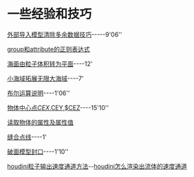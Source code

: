 # 一些经验和技巧

[外部导入模型清除多余数据技巧](https://www.bilibili.com/video/av57753966)-----9'06''

[group和attribute的正则表达式](https://zhuanlan.zhihu.com/p/80050303)

[海面由粒子体积转为平面](https://vod1.yiihuu.com/vod/video_mp4/6598/f56875a6f17c109e15d1f4fc9f0171fd-sd-130484.mp4?pid=1572834106552X1465002)----12'

[小海域拓展无限大海域](https://www.bilibili.com/video/av40309512)----7'

[布尔运算说明](https://www.bilibili.com/video/av67141329)----1'06''

[物体中心点$CEX,$CEY,$CEZ](https://www.bilibili.com/video/av67240826)----15'10''

[读取物体的属性及属性值](https://zhuanlan.zhihu.com/p/79783942)


[缝合点线](https://www.bilibili.com/video/av71723682)----1'

[破面模型封口](https://www.bilibili.com/video/av16210606?p=6)----1'10''

[houdini粒子输出速度通道方法](http://blog.sina.com.cn/s/blog_809e17170102w3vl.html)--[houdini怎么渲染出流体的速度通道](https://blog.csdn.net/liujiufu/article/details/82146206)
